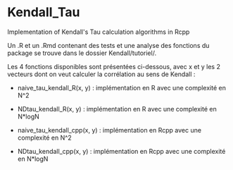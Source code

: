 # Kendall_Tau
Implementation of Kendall's Tau calculation algorithms in Rcpp

Un .R et un .Rmd contenant des tests et une analyse des fonctions du package se trouve dans le dossier Kendall/tutoriel/.

Les 4 fonctions disponibles sont présentées ci-dessous, avec x et y les 2 vecteurs dont on veut calculer la corrélation au sens de Kendall :

- naive_tau_kendall_R(x, y) : implémentation en R avec une complexité en N^2

- NDtau_kendall_R(x, y) : implémentation en R avec une complexité en N*logN

- naive_tau_kendall_cpp(x, y) : implémentation en Rcpp avec une complexité en N^2

- NDtau_kendall_cpp(x, y) : implémentation en Rcpp avec une complexité en N*logN

